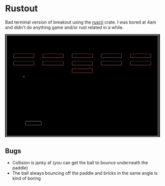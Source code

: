 # Rustout
Bad terminal version of breakout using the [ruscii](https://github.com/lemunozm/ruscii) crate.
I was bored at 4am and didn't do anything game and/or rust related in a while.

![Incredibly cool screenshot](./image.png)

## Bugs
- Collision is janky af (you can get the ball to bounce underneath the paddle)
- The ball always bouncing off the paddle and bricks in the same angle is kind of boring
